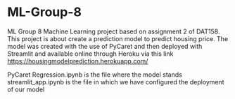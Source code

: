 # ML-Group-8
ML Group 8 
Machine Learning project based on assignment 2 of DAT158.
This project is about create a prediction model to predict housing price.
The model was created with the use of PyCaret and then deployed with Streamlit and available online through Heroku via this link https://housingmodelprediction.herokuapp.com/

PyCaret Regression.ipynb is the file where the model stands
streamlit_app.ipynb is the file in which we have configured the deployment of our model
